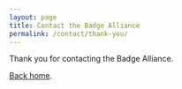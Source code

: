 ```yaml
---
layout: page
title: Contact the Badge Alliance
permalink: /contact/thank-you/
---
```


Thank you for contacting the Badge Alliance.

<a href="{{ site.baseurl}}/">Back home</a>.